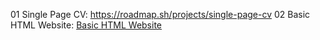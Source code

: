 01 Single Page CV: https://roadmap.sh/projects/single-page-cv
02 Basic HTML Website: <a href="https://roadmap.sh/projects/basic-html-website">Basic HTML Website</a>

